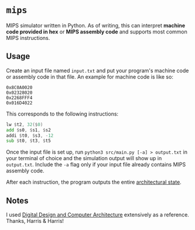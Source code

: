 # `mips`

MIPS simulator written in Python. As of writing, this can interpret **machine code provided in hex** or **MIPS assembly code** and supports most common MIPS instructions.

## Usage

Create an input file named `input.txt` and put your program's machine code or assembly code in that file. An example for machine code is like so:

```text
0x8C0A0020
0x02328020
0x2268FFF4
0x016D4022
```

This corresponds to the following instructions:

```asm
lw $t2, 32($0)
add $s0, $s1, $s2
addi $t0, $s3, -12
sub $t0, $t3, $t5
```

Once the input file is set up, run `python3 src/main.py [-a] > output.txt` in your terminal of choice and the simulation output will show up in `output.txt`. Include the `-a` flag only if your input file already contains MIPS assembly code.

After each instruction, the program outputs the entire [architectural state](https://en.wikipedia.org/wiki/Architectural_state).

## Notes

I used [Digital Design and Computer Architecture](https://www.amazon.com/Digital-Design-Computer-Architecture-Harris/dp/0123944244) extensively as a reference. Thanks, Harris & Harris!